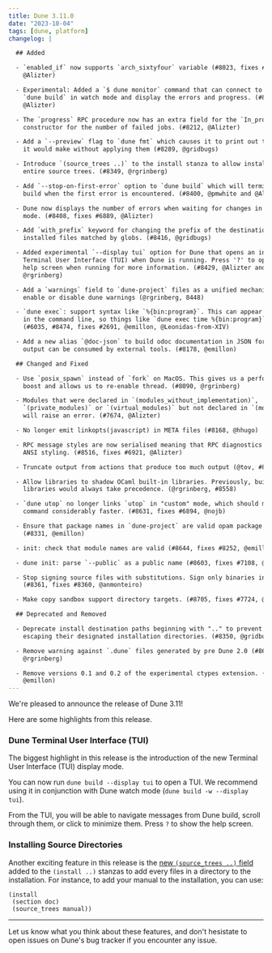 ```yaml
---
title: Dune 3.11.0
date: "2023-10-04"
tags: [dune, platform]
changelog: |

  ## Added

  - `enabled_if` now supports `arch_sixtyfour` variable (#8023, fixes #7997,
    @Alizter)

  - Experimental: Added a `$ dune monitor` command that can connect to a running
    `dune build` in watch mode and display the errors and progress. (#8152,
    @Alizter)

  - The `progress` RPC procedure now has an extra field for the `In_progress`
    constructor for the number of failed jobs. (#8212, @Alizter)

  - Add a `--preview` flag to `dune fmt` which causes it to print out the changes
    it would make without applying them (#8289, @gridbugs)

  - Introduce `(source_trees ..)` to the install stanza to allow installing
    entire source trees. (#8349, @rgrinberg)

  - Add `--stop-on-first-error` option to `dune build` which will terminate the
    build when the first error is encountered. (#8400, @pmwhite and @Alizter)

  - Dune now displays the number of errors when waiting for changes in watch
    mode. (#8408, fixes #6889, @Alizter)

  - Add `with_prefix` keyword for changing the prefix of the destination of
    installed files matched by globs. (#8416, @gridbugs)

  - Added experimental `--display tui` option for Dune that opens an interactive
    Terminal User Interface (TUI) when Dune is running. Press '?' to open up a
    help screen when running for more information. (#8429, @Alizter and
    @rgrinberg) 

  - Add a `warnings` field to `dune-project` files as a unified mechanism to
    enable or disable dune warnings (@rgrinberg, 8448)

  - `dune exec`: support syntax like `%{bin:program}`. This can appear anywhere
    in the command line, so things like `dune exec time %{bin:program}` now work.
    (#6035, #8474, fixes #2691, @emillon, @Leonidas-from-XIV)

  - Add a new alias `@doc-json` to build odoc documentation in JSON format. This
    output can be consumed by external tools. (#8178, @emillon)

  ## Changed and Fixed

  - Use `posix_spawn` instead of `fork` on MacOS. This gives us a performance
    boost and allows us to re-enable thread. (#8090, @rgrinberg)

  - Modules that were declared in `(modules_without_implementation)`,
    `(private_modules)` or `(virtual_modules)` but not declared in `(modules)`
    will raise an error. (#7674, @Alizter)

  - No longer emit linkopts(javascript) in META files (#8168, @hhugo)

  - RPC message styles are now serialised meaning that RPC diagnostics keep their
    ANSI styling. (#8516, fixes #6921, @Alizter)

  - Truncate output from actions that produce too much output (@tov, #8351)

  - Allow libraries to shadow OCaml built-in libraries. Previously, built-in
    libraries would always take precedence. (@rgrinberg, #8558)

  - `dune utop` no longer links `utop` in "custom" mode, which should make this
    command considerably faster. (#8631, fixes #6894, @nojb)

  - Ensure that package names in `dune-project` are valid opam package names.
    (#8331, @emillon)

  - init: check that module names are valid (#8644, fixes #8252, @emillon)

  - dune init: parse `--public` as a public name (#8603, fixes #7108, @emillon)

  - Stop signing source files with substitutions. Sign only binaries instead
    (#8361, fixes #8360, @anmonteiro)

  - Make copy sandbox support directory targets. (#8705, fixes #7724, @emillon)

  ## Deprecated and Removed

  - Deprecate install destination paths beginning with ".." to prevent packages
    escaping their designated installation directories. (#8350, @gridbugs)

  - Remove warning against `.dune` files generated by pre Dune 2.0 (#8611,
    @rgrinberg)

  - Remove versions 0.1 and 0.2 of the experimental ctypes extension. (#8293,
    @emillon)
---
```


We're pleased to announce the release of Dune 3.11!

Here are some highlights from this release.

### Dune Terminal User Interface (TUI)

The biggest highlight in this release is the introduction of the new Terminal User Interface (TUI) display mode.

You can now run `dune build --display tui` to open a TUI. We recommend using it in conjunction with Dune watch
mode (`dune build -w --display tui`).

From the TUI, you will be able to navigate messages from Dune build, scroll through them, or click to minimize them. Press `?` to show the help screen.

### Installing Source Directories

Another exciting feature in this release is the [new `(source_trees ..)` field](https://dune.readthedocs.io/en/stable/dune-files.html#installing-source-directories) added to the `(install ..)` stanzas to add every files in a directory to the installation. For instance, to add your manual to the installation, you can use:

```
(install
 (section doc)
 (source_trees manual))
```

---

Let us know what you think about these features, and don't hesistate to open issues on Dune's bug tracker if you encounter any issue.
